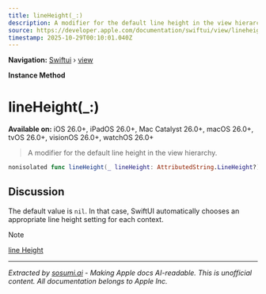 ```yaml
---
title: lineHeight(_:)
description: A modifier for the default line height in the view hierarchy.
source: https://developer.apple.com/documentation/swiftui/view/lineheight(_:)
timestamp: 2025-10-29T00:10:01.040Z
---
```


**Navigation:** [Swiftui](/documentation/swiftui) › [view](/documentation/swiftui/view)

**Instance Method**

# lineHeight(_:)

**Available on:** iOS 26.0+, iPadOS 26.0+, Mac Catalyst 26.0+, macOS 26.0+, tvOS 26.0+, visionOS 26.0+, watchOS 26.0+

> A modifier for the default line height in the view hierarchy.

```swift
nonisolated func lineHeight(_ lineHeight: AttributedString.LineHeight?) -> some View
```

## Discussion

The default value is `nil`. In that case, SwiftUI automatically chooses an appropriate line height setting for each context.

> [!NOTE]
> [line Height](/documentation/swiftui/environmentvalues/lineheight)

---

*Extracted by [sosumi.ai](https://sosumi.ai) - Making Apple docs AI-readable.*
*This is unofficial content. All documentation belongs to Apple Inc.*
